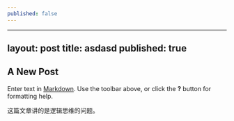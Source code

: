 ```yaml
---
published: false
---
```

---
layout: post
title: asdasd
published: true
---

## A New Post

Enter text in [Markdown](http://daringfireball.net/projects/markdown/). Use the toolbar above, or click the **?** button for formatting help.


这篇文章讲的是逻辑思维的问题。
